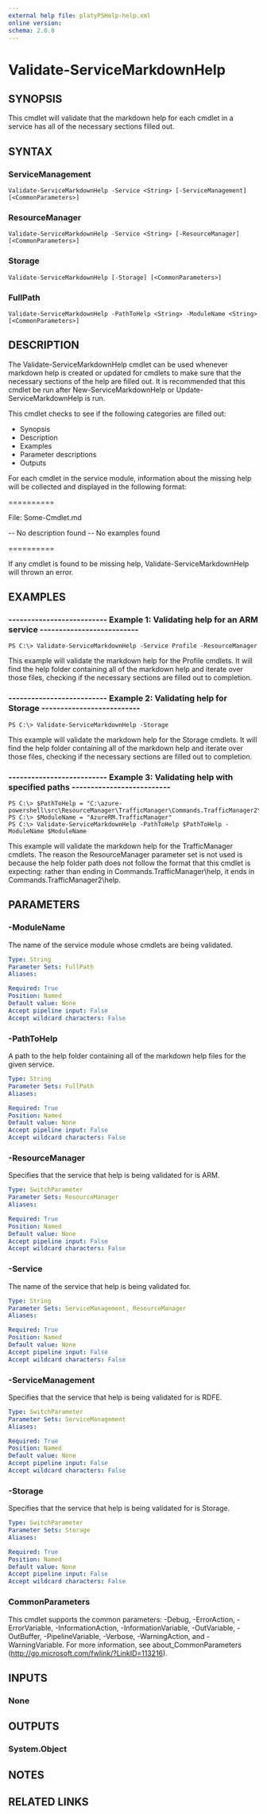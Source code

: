```yaml
---
external help file: platyPSHelp-help.xml
online version: 
schema: 2.0.0
---
```


# Validate-ServiceMarkdownHelp

## SYNOPSIS
This cmdlet will validate that the markdown help for each cmdlet in a service has all of the necessary sections filled out.

## SYNTAX

### ServiceManagement
```
Validate-ServiceMarkdownHelp -Service <String> [-ServiceManagement] [<CommonParameters>]
```

### ResourceManager
```
Validate-ServiceMarkdownHelp -Service <String> [-ResourceManager] [<CommonParameters>]
```

### Storage
```
Validate-ServiceMarkdownHelp [-Storage] [<CommonParameters>]
```

### FullPath
```
Validate-ServiceMarkdownHelp -PathToHelp <String> -ModuleName <String> [<CommonParameters>]
```

## DESCRIPTION
The Validate-ServiceMarkdownHelp cmdlet can be used whenever markdown help is created or updated for cmdlets to make sure that the necessary sections of the help are filled out. It is recommended that this cmdlet be run after New-ServiceMarkdownHelp or Update-ServiceMarkdownHelp is run.

This cmdlet checks to see if the following categories are filled out:
- Synopsis
- Description
- Examples
- Parameter descriptions
- Outputs

For each cmdlet in the service module, information about the missing help will be collected and displayed in the following format:

==========

File: Some-Cmdlet.md

-- No description found
-- No examples found

==========

If any cmdlet is found to be missing help, Validate-ServiceMarkdownHelp will thrown an error.

## EXAMPLES

### -------------------------- Example 1: Validating help for an ARM service --------------------------
```
PS C:\> Validate-ServiceMarkdownHelp -Service Profile -ResourceManager
```

This example will validate the markdown help for the Profile cmdlets. It will find the help folder containing all of the markdown help and iterate over those files, checking if the necessary sections are filled out to completion.

### -------------------------- Example 2: Validating help for Storage --------------------------
```
PS C:\> Validate-ServiceMarkdownHelp -Storage
```

This example will validate the markdown help for the Storage cmdlets. It will find the help folder containing all of the markdown help and iterate over those files, checking if the necessary sections are filled out to completion.

### -------------------------- Example 3: Validating help with specified paths --------------------------
```
PS C:\> $PathToHelp = "C:\azure-powershell\src\ResourceManager\TrafficManager\Commands.TrafficManager2\help"
PS C:\> $ModuleName = "AzureRM.TrafficManager"
PS C:\> Validate-ServiceMarkdownHelp -PathToHelp $PathToHelp -ModuleName $ModuleName
```

This example will validate the markdown help for the TrafficManager cmdlets. The reason the ResourceManager parameter set is not used is because the help folder path does not follow the format that this cmdlet is expecting: rather than ending in Commands.TrafficManager\help, it ends in Commands.TrafficManager2\help.

## PARAMETERS

### -ModuleName
The name of the service module whose cmdlets are being validated.

```yaml
Type: String
Parameter Sets: FullPath
Aliases: 

Required: True
Position: Named
Default value: None
Accept pipeline input: False
Accept wildcard characters: False
```

### -PathToHelp
A path to the help folder containing all of the markdown help files for the given service.

```yaml
Type: String
Parameter Sets: FullPath
Aliases: 

Required: True
Position: Named
Default value: None
Accept pipeline input: False
Accept wildcard characters: False
```

### -ResourceManager
Specifies that the service that help is being validated for is ARM.

```yaml
Type: SwitchParameter
Parameter Sets: ResourceManager
Aliases: 

Required: True
Position: Named
Default value: None
Accept pipeline input: False
Accept wildcard characters: False
```

### -Service
The name of the service that help is being validated for.

```yaml
Type: String
Parameter Sets: ServiceManagement, ResourceManager
Aliases: 

Required: True
Position: Named
Default value: None
Accept pipeline input: False
Accept wildcard characters: False
```

### -ServiceManagement
Specifies that the service that help is being validated for is RDFE.

```yaml
Type: SwitchParameter
Parameter Sets: ServiceManagement
Aliases: 

Required: True
Position: Named
Default value: None
Accept pipeline input: False
Accept wildcard characters: False
```

### -Storage
Specifies that the service that help is being validated for is Storage.

```yaml
Type: SwitchParameter
Parameter Sets: Storage
Aliases: 

Required: True
Position: Named
Default value: None
Accept pipeline input: False
Accept wildcard characters: False
```

### CommonParameters
This cmdlet supports the common parameters: -Debug, -ErrorAction, -ErrorVariable, -InformationAction, -InformationVariable, -OutVariable, -OutBuffer, -PipelineVariable, -Verbose, -WarningAction, and -WarningVariable. For more information, see about_CommonParameters (http://go.microsoft.com/fwlink/?LinkID=113216).

## INPUTS

### None

## OUTPUTS

### System.Object

## NOTES

## RELATED LINKS

